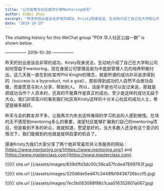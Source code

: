 ```yaml
---
title: "公司高管与社区成员分享Mentoring经历"
author: XiBei Zhao
excerpt: "昨天的创业座谈会非常的成功，Kristy现身说法，生动地介绍了自己在大学和公司如何受益于mentoring，现在身居公司管理高层为中底层管理人员的培养积极付出。这几天我一直在到处宣传Phil Knight的理念，就是所谓的成功并非追求得到的（success is a byproduct, not a goal），那些得到成功的人自然不会居功自傲，而是愿意与别人分享，帮助别人。我们非常高兴的看到我们社区有Kristy这样的十分关心社区的成功人士，希望是越多越好。"
date: "2019-10-29"
---
```


The chatting history for this WeChat group "PDX 华人社区公益一群" is shown below.

—————  2019-10-30  —————

昨天的创业座谈会非常的成功，Kristy现身说法，生动地介绍了自己在大学和公司如何受益于mentoring，现在身居公司管理高层为中底层管理人员的培养积极付出。这几天我一直在到处宣传Phil Knight的理念，就是所谓的成功并非追求得到的（success is a byproduct, not a goal），那些得到成功的人自然不会居功自傲，而是愿意与别人分享，帮助别人。 所以，话是不是也可以反过来说，那就是把成功当作个人资本的，还真的不能算作是真正的成功，至少是这样的成功无益于大众。我们非常高兴的看到我们社区有Kristy这样的十分关心社区的成功人士，希望是越多越好。

昨天与会的群友并不多，让我再次为失去这样难得的学习机会的人感到惋惜。在场的无不感受到mentoring多么的重要，渴望社区能够扩展我们自己的mentoring项目，但是看到不多的听众，我就知道，愿望是好的，当大多数人还没有这个意识的情况下，我们能做到的也就是提供启蒙的机会了。

感谢Kristy为我们大家分享了两个她非常喜欢并义务服务的网站： [https://www.mentoring.org/](https://www.mentoring.org/) and [https://www.masterclass.com](https://www.masterclass.com).

![]({{ site.url }}/assets/images/839d1fd3dc00c56ca57fcded7899763f.jpg)

![]({{ site.url }}/assets/images/320d6de5ed47c3448fb19436726bccf5.jpg)

![]({{ site.url }}/assets/images/7ec5b063088f86c1caa516352601a067.jpg)
